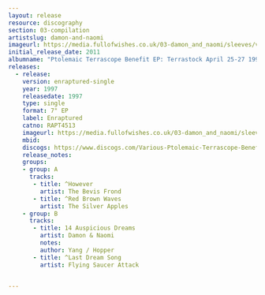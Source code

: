 ```yaml
---
layout: release
resource: discography
section: 03-compilation
artistslug: damon-and-naomi
imageurl: https://media.fullofwishes.co.uk/03-damon_and_naomi/sleeves/various-artists-ptolemaic-terrascope-benefit.jpg
initial_release_date: 2011
albumname: "Ptolemaic Terrascope Benefit EP: Terrastock April 25-27 1997"
releases:
  - release:
    version: enraptured-single
    year: 1997
    releasedate: 1997
    type: single
    format: 7" EP
    label: Enraptured
    catno: RAPT4513
    imageurl: https://media.fullofwishes.co.uk/03-damon_and_naomi/sleeves/various-artists-ptolemaic-terrascope-benefit.jpg
    mbid:
    discogs: https://www.discogs.com/Various-Ptolemaic-Terrascope-Benefit-EP/release/785842
    release_notes:
    groups:
    - group: A
      tracks:
       - title: ^However
         artist: The Bevis Frond
       - title: ^Red Brown Waves
         artist: The Silver Apples
    - group: B
      tracks:
       - title: 14 Auspicious Dreams
         artist: Damon & Naomi
         notes:
         author: Yang / Hopper
       - title: ^Last Dream Song
         artist: Flying Saucer Attack


---
```

